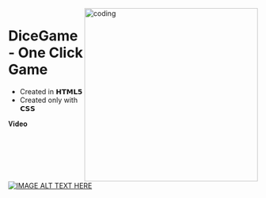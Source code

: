 <img align="right" alt="coding" src="https://media.tenor.com/IfbgWLbg_88AAAAC/dice.gif" width="350" height="auto">

# DiceGame - One Click Game
* Created in 𝗛𝗧𝗠𝗟𝟱
* Created only with 𝗖𝗦𝗦

𝐕𝐢𝐝𝐞𝐨

 [![IMAGE ALT TEXT HERE](https://img.youtube.com/vi/i-YYQrcjjUo/0.jpg)](https://www.youtube.com/watch?v=i-YYQrcjjUo)
